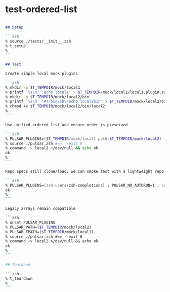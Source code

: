 # test-ordered-list

````markdown

## Setup

```zsh
% source ./tests/__init__.zsh
% t_setup
%
```

## Test

Create simple local mock plugins

```zsh
% mkdir -p $T_TEMPDIR/mock/local1
% printf '%s\n' 'echo local1' > $T_TEMPDIR/mock/local1/local1.plugin.zsh
% mkdir -p $T_TEMPDIR/mock/local2/bin
% printf '%s\n' '#!/bin/sh\necho local2bin' > $T_TEMPDIR/mock/local2/bin/local2
% chmod +x $T_TEMPDIR/mock/local2/bin/local2
%
```

Use unified ordered list and ensure order is preserved

```zsh
% PULSAR_PLUGINS=($T_TEMPDIR/mock/local1 path:$T_TEMPDIR/mock/local2)
% source ./pulsar.zsh #=> --exit 0
% command -v local2 >/dev/null && echo ok
ok
%
```

Repo specs still clone/load; we can smoke test with a lightweight repo (no net in CI, so skip actual clone here)

```zsh
% PULSAR_PLUGINS=(zsh-users/zsh-completions) ; PULSAR_NO_AUTORUN=1 ; source ./pulsar.zsh ; echo ok
ok
%
```

Legacy arrays remain compatible

```zsh
% unset PULSAR_PLUGINS
% PULSAR_PATH=($T_TEMPDIR/mock/local2)
% PULSAR_FPATH=($T_TEMPDIR/mock/local1)
% source ./pulsar.zsh #=> --exit 0
% command -v local2 >/dev/null && echo ok
ok
%
```

## Teardown

```zsh
% t_teardown
%
```

````
